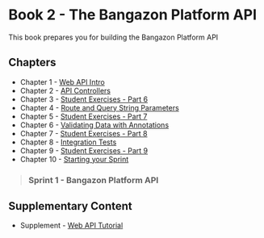 # Book 2 - The Bangazon Platform API

This book prepares you for building the Bangazon Platform API

## Chapters

* Chapter 1 - [Web API Intro](./chapters/API_OVERVIEW.md)
* Chapter 2 - [API Controllers](./chapters/API_MODELS_CONTROLLERS.md)
* Chapter 3 - [Student Exercises - Part 6](./chapters/STUDENT_EXERCISES_API.md)
* Chapter 4 - [Route and Query String Parameters](./chapters/CONTROLLER_PARAMETERS.md)
* Chapter 5 - [Student Exercises - Part 7](./chapters/STUDENT_EXERCISES_PARAMS.md)
* Chapter 6 - [Validating Data with Annotations](./chapters/MODEL_VALIDATION.md)
* Chapter 7 - [Student Exercises - Part 8](./chapters/STUDENT_EXERCISES_MODELSTATE.md)
* Chapter 8 - [Integration Tests](./chapters/INTEGRATION_TESTS.md)
* Chapter 9 - [Student Exercises - Part 9](./chapters/STUDENT_EXERCISES_TESTING.md)
* Chapter 10 - [Starting your Sprint](./chapters/HOW_TO_START.md)

> ### __Sprint 1__ - Bangazon Platform API


## Supplementary Content

* Supplement - [Web API Tutorial](https://docs.microsoft.com/en-us/aspnet/core/tutorials/first-web-api?view=aspnetcore-3.0)
